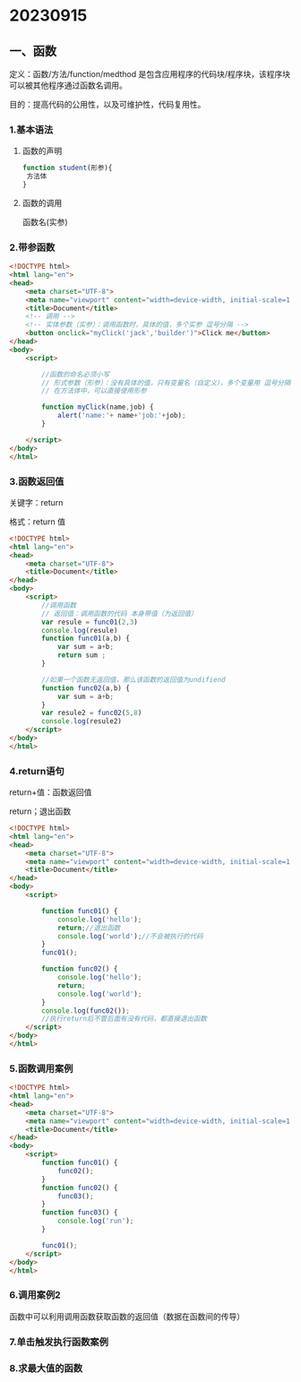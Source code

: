 # 20230915

## 一、函数

定义：函数/方法/function/medthod 是包含应用程序的代码块/程序块，该程序块可以被其他程序通过函数名调用。

目的：提高代码的公用性，以及可维护性，代码复用性。

### 1.基本语法

1. 函数的声明

   ```js
   function student(形参){
   	方法体
   }
   ```

2. 函数的调用

   函数名(实参)

### 2.带参函数

```html
<!DOCTYPE html>
<html lang="en">
<head>
    <meta charset="UTF-8">
    <meta name="viewport" content="width=device-width, initial-scale=1.0">
    <title>Document</title>
    <!-- 调用 -->
    <!-- 实体参数（实参）：调用函数时，具体的值，多个实参 逗号分隔 -->
    <button onclick="myClick('jack','builder')">Click me</button>
</head>
<body>
    <script>

        //函数的命名必须小写
        // 形式参数（形参）：没有具体的值，只有变量名（自定义），多个变量用 逗号分隔
        // 在方法体中，可以直接使用形参

        function myClick(name,job) {
            alert('name:'+ name+'job:'+job);
        }

    </script>
</body>
</html>
```



### 3.函数返回值

关键字：return

格式：return 值

```html
<!DOCTYPE html>
<html lang="en">
<head>
    <meta charset="UTF-8">
    <title>Document</title>
</head>
<body>
    <script>
        //调用函数
        // 返回值：调用函数的代码 本身带值（为返回值）
        var resule = func01(2,3)
        console.log(resule)
        function func01(a,b) {
            var sum = a+b;
            return sum ;
        }

        //如果一个函数无返回值，那么该函数的返回值为undifiend
        function func02(a,b) {
            var sum = a+b;
        }
        var resule2 = func02(5,8)
        console.log(resule2)
    </script>
</body>
</html>
```



### 4.return语句

return+值：函数返回值

return；退出函数

```html
<!DOCTYPE html>
<html lang="en">
<head>
    <meta charset="UTF-8">
    <meta name="viewport" content="width=device-width, initial-scale=1.0">
    <title>Document</title>
</head>
<body>
    <script>

        function func01() {
            console.log('hello');
            return;//退出函数
            console.log('world');//不会被执行的代码
        }
        func01();

        function func02() {
            console.log('hello');
            return;
            console.log('world');
        }
        console.log(func02());
        //执行return后不管后面有没有代码，都直接退出函数
    </script>
</body>
</html>
```



### 5.函数调用案例

```html
<!DOCTYPE html>
<html lang="en">
<head>
    <meta charset="UTF-8">
    <meta name="viewport" content="width=device-width, initial-scale=1.0">
    <title>Document</title>
</head>
<body>
    <script>
        function func01() {
            func02();
        }
        function func02() {
            func03();
        }
        function func03() {
            console.log('run');
        }

        func01();
    </script>
</body>
</html>
```

### 6.调用案例2

函数中可以利用调用函数获取函数的返回值（数据在函数间的传导）

### 7.单击触发执行函数案例

### 8.求最大值的函数

